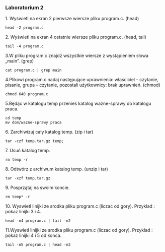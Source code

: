 ### Laboratorium 2

1\. Wyświetl na ekran 2 pierwsze wiersze pliku program.c. (head)
```
head -2 program.c
```
2\. Wyświetl na ekran 4 ostatnie wiersze pliku program.c. (head, tail)
```
tail -4 program.c
```
3\.W pliku program.c znajdź wszystkie wiersze z wystąpieniem słowa „main”. (grep)
```
cat program.c | grep main
```
4\.Plikowi program.c nadaj następujące uprawnienia: właściciel – czytanie, pisanie,
grupa – czytanie, pozostali użytkownicy: brak uprawnień. (chmod)
```
chmod 640 program.c

```
5\.Będąc w katalogu temp przenieś katalog wazne-sprawy do katalogu praca.
```
cd temp
mv dom/wazne-sprawy praca
```
6\. Zarchiwizuj cały katalog temp. (zip i tar)
```
tar -czf temp.tar.gz temp;

```

7\. Usuń katalog temp.
```
rm temp -r
```

8\. Odtwórz z archiwum katalog temp. (unzip i tar)
```
tar -xzf temp.tar.gz
```

9\. Posprzątaj na swoim koncie.
```
rm temp* -r
```
10\. Wyswietl linijki ze srodka pliku program.c (liczac od gory). Przyklad : pokaz linijki 3 i 4.
```
head -n4 program.c | tail -n2
```
11\.Wyswietl linijki ze srodka pliku program.c (liczac od gory). Przyklad : pokaz linijki 4 i 5 od konca.
```
tail -n5 program.c | head -n2
```
